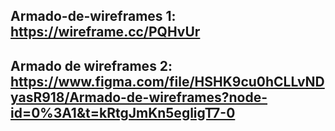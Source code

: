 ## Armado-de-wireframes 1: https://wireframe.cc/PQHvUr
## Armado de wireframes 2: https://www.figma.com/file/HSHK9cu0hCLLvNDyasR918/Armado-de-wireframes?node-id=0%3A1&t=kRtgJmKn5egligT7-0